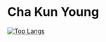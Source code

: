 # Cha Kun Young



[![Top Langs](https://github-readme-stats.vercel.app/api/top-langs/?username=chakunyoung&langs_count=5&layout=donut)](https://github.com/chakunyoung/github-readme-stats)
